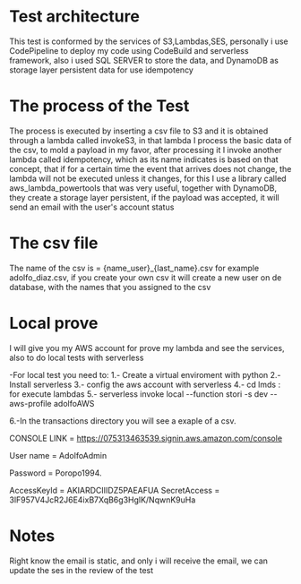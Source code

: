 <!--
title: 'Stori test'
description: ' This is a simple test for process data in csv and send a notification by email'
layout: Doc
framework: v2
platform: AWS
language: python 3.7
priority: 2
authorLink: 'https://github.com/serverless'
authorName: 'Serverless, inc.'
authorAvatar: 'https://avatars1.githubusercontent.com/u/13742415?s=200&v=4'
-->


# Test architecture
This test is conformed by the services of S3,Lambdas,SES, personally i use CodePipeline to deploy my code using CodeBuild and serverless framework, also i used SQL SERVER to store the data, and DynamoDB as storage layer persistent data for use idempotency

# The process of the Test

The process is executed by inserting a csv file to S3 and it is obtained through a lambda called invokeS3, in that lambda I process the basic data of the csv, to mold a payload in my favor, after processing it I invoke another lambda called idempotency, which as its name indicates is based on that concept, that if for a certain time the event that arrives does not change, the lambda will not be executed unless it changes, for this I use a library called aws_lambda_powertools that was very useful, together with DynamoDB, they create a storage layer persistent, if the payload was accepted, it will send an email with the user's account status


# The csv file
The name of the csv is = {name_user}_{last_name}.csv for example adolfo_diaz.csv, if you create your own csv it will create a new user on de database, with the names that you assigned to the csv



# Local prove

I will give you my AWS account for prove my lambda and see the services, also to do local tests with serverless

-For local test you need to:
1.- Create a virtual enviroment with python
2.- Install serverless
3.- config the aws account with serverless
4.- cd lmds : for execute lambdas
5.- serverless invoke local --function   stori -s dev --aws-profile adolfoAWS 

6.-In the transactions directory you will see a exaple of a csv.


CONSOLE LINK = https://075313463539.signin.aws.amazon.com/console

User name =  AdolfoAdmin

Password = Poropo1994.

AccessKeyId = AKIARDCIIIDZ5PAEAFUA
SecretAccess = 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


# Notes

Right know the email is static, and only i will receive the email, we can update the ses in the review of the test







